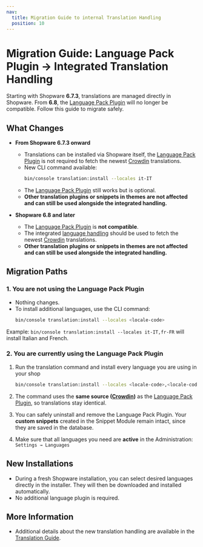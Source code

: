 ```yaml
---
nav:
  title: Migration Guide to internal Translation Handling
  position: 10
---
```


# Migration Guide: Language Pack Plugin → Integrated Translation Handling

Starting with Shopware **6.7.3**, translations are managed directly in Shopware. From **6.8**, the [Language Pack Plugin](https://store.shopware.com/en/swag338126230916f/shopware-language-pack.html) will no longer be compatible. Follow this guide to migrate safely.

## What Changes

- **From Shopware 6.7.3 onward**

  - Translations can be installed via Shopware itself, the [Language Pack Plugin](https://store.shopware.com/en/swag338126230916f/shopware-language-pack.html) is not required to fetch the newest [Crowdin](https://crowdin.com/project/shopware6) translations.
  - New CLI command available:
    ```bash
    bin/console translation:install --locales it-IT
    ```
  - The [Language Pack Plugin](https://store.shopware.com/en/swag338126230916f/shopware-language-pack.html) still works but is optional.
  - **Other translation plugins or snippets in themes are not affected and can still be used alongside the integrated handling.**

- **Shopware 6.8 and later**

  - The [Language Pack Plugin](https://store.shopware.com/en/swag338126230916f/shopware-language-pack.html) is **not compatible**.
  - The integrated [language handling](link-to-language-handling-docs) should be used to fetch the newest [Crowdin](https://crowdin.com/project/shopware6) translations.
  - **Other translation plugins or snippets in themes are not affected and can still be used alongside the integrated handling.**


## Migration Paths

### 1. You are **not using the Language Pack Plugin**

- Nothing changes.
- To install additional languages, use the CLI command:
  ```bash  
  bin/console translation:install --locales <locale-code>
  ```

Example: `bin/console translation:install --locales it-IT,fr-FR` will install Italian and French.

### 2. You are **currently using the Language Pack Plugin**

1. Run the translation command and install every language you are using in your shop

   ```bash
   bin/console translation:install --locales <locale-code>,<locale-code>
   ```
2. The command uses the **same source ([Crowdin](https://crowdin.com/project/shopware6))** as the [Language Pack Plugin](https://store.shopware.com/en/swag338126230916f/shopware-language-pack.html), so translations stay identical.
3. You can safely uninstall and remove the Language Pack Plugin. Your **custom snippets** created in the Snippet Module remain intact, since they are saved in the database.
4. Make sure that all languages you need are **active** in the Administration:
   `Settings → Languages`

## New Installations

* During a fresh Shopware installation, you can select desired languages directly in the installer. They will then be downloaded and installed automatically.
* No additional language plugin is required.

## More Information

* Additional details about the new translation handling are available in the [Translation Guide](link).

